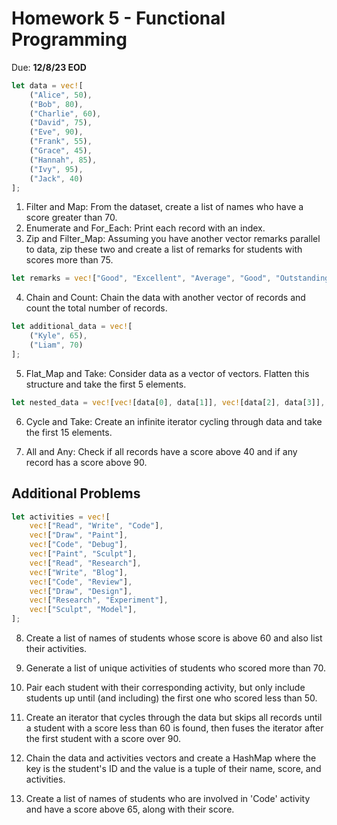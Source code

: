 # Homework 5 - Functional Programming

Due: **12/8/23 EOD**

```rust
let data = vec![
    ("Alice", 50),
    ("Bob", 80),
    ("Charlie", 60),
    ("David", 75),
    ("Eve", 90),
    ("Frank", 55),
    ("Grace", 45),
    ("Hannah", 85),
    ("Ivy", 95),
    ("Jack", 40)
];
```

1. Filter and Map: From the dataset, create a list of names who have a score greater than 70.
2. Enumerate and For_Each: Print each record with an index.
3. Zip and Filter_Map: Assuming you have another vector remarks parallel to data, zip these two and create a list of remarks for students with scores more than 75.
```rust
let remarks = vec!["Good", "Excellent", "Average", "Good", "Outstanding", "Fair", "Poor", "Very Good", "Exceptional", "Poor"];
```
4. Chain and Count: Chain the data with another vector of records and count the total number of records.

```rust
let additional_data = vec![
    ("Kyle", 65),
    ("Liam", 70)
];
```

5. Flat_Map and Take: Consider data as a vector of vectors. Flatten this structure and take the first 5 elements.
```rust
let nested_data = vec![vec![data[0], data[1]], vec![data[2], data[3]], vec![data[4], data[5]]];
```

6. Cycle and Take: Create an infinite iterator cycling through data and take the first 15 elements.

7. All and Any: Check if all records have a score above 40 and if any record has a score above 90.

## Additional Problems

```rust
let activities = vec![
    vec!["Read", "Write", "Code"],
    vec!["Draw", "Paint"],
    vec!["Code", "Debug"],
    vec!["Paint", "Sculpt"],
    vec!["Read", "Research"],
    vec!["Write", "Blog"],
    vec!["Code", "Review"],
    vec!["Draw", "Design"],
    vec!["Research", "Experiment"],
    vec!["Sculpt", "Model"],
];
```

8. Create a list of names of students whose score is above 60 and also list their activities.

9. Generate a list of unique activities of students who scored more than 70.

10. Pair each student with their corresponding activity, but only include students up until (and including) the first one who scored less than 50.

11. Create an iterator that cycles through the data but skips all records until a student with a score less than 60 is found, then fuses the iterator after the first student with a score over 90.

12. Chain the data and activities vectors and create a HashMap where the key is the student's ID and the value is a tuple of their name, score, and activities.

13. Create a list of names of students who are involved in 'Code' activity and have a score above 65, along with their score.
